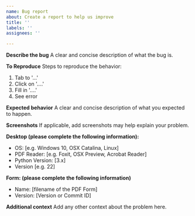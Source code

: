 ```yaml
---
name: Bug report
about: Create a report to help us improve
title: ''
labels: ''
assignees: ''

---
```


**Describe the bug**
A clear and concise description of what the bug is.

**To Reproduce**
Steps to reproduce the behavior:
1. Tab to '...'
2. Click on '....'
3. Fill in '....'
4. See error

**Expected behavior**
A clear and concise description of what you expected to happen.

**Screenshots**
If applicable, add screenshots may help explain your problem.

**Desktop (please complete the following information):**
 - OS: [e.g. Windows 10, OSX Catalina, Linux]
 - PDF Reader: [e.g. Foxit, OSX Preview, Acrobat Reader]
 - Python Version: [3.x] 
 - Version [e.g. 22]

**Form: (please complete the following information)**
 - Name: [filename of the PDF Form]
 - Version: [Version or Commit ID] 

**Additional context**
Add any other context about the problem here.
